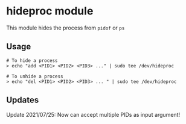 # hideproc module

This module hides the process from `pidof` or `ps`

## Usage

```shell
# To hide a process
> echo "add <PID1> <PID2> <PID3> ..." | sudo tee /dev/hideproc

# To unhide a process
> echo "del <PID1> <PID2> <PID3> ... " | sudo tee /dev/hideproc
```

## Updates
Update 2021/07/25: Now can accept multiple PIDs as input argument!
